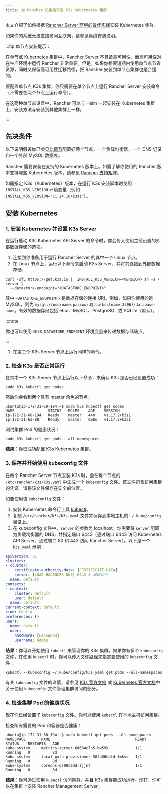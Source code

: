 ```yaml
---
title: 为 Rancher 设置高可用 K3s Kubernetes 集群
---
```


本文介绍了如何根据 [Rancher Server 环境的最佳实践](../../../reference-guides/rancher-manager-architecture/architecture-recommendations.md#kubernetes-安装环境)安装 Kubernetes 集群。

如果你的系统无法直接访问互联网，请参见离线安装说明。

:::tip 单节点安装提示：

在单节点 Kubernetes 集群中，Rancher Server 不具备高可用性，而高可用性对在生产环境中运行 Rancher 非常重要。但是，如果你想要短期内使用单节点节省资源，同时又保留高可用性迁移路径，把 Rancher 安装到单节点集群也是合适的。

要配置单节点 K3s 集群，你只需要在单个节点上运行 Rancher Server 安装命令（不需要在两个节点上运行命令）。

在这两种单节点设置中，Rancher 可以与 Helm 一起安装在 Kubernetes 集群上，安装方法与安装到其他集群上一样。

:::

## 先决条件

以下说明假设你已参见[此章节](../infrastructure-setup/ha-k3s-kubernetes-cluster.md)配置好两个节点，一个负载均衡器，一个 DNS 记录和一个外部 MySQL 数据库。

Rancher 需要安装在支持的 Kubernetes 版本上。如需了解你使用的 Rancher 版本支持哪些 Kubernetes 版本，请参见 [Rancher 支持矩阵](https://rancher.com/support-maintenance-terms/)。

如需指定 K3s（Kubernetes）版本，在运行 K3s 安装脚本时使用 `INSTALL_K3S_VERSION` 环境变量（例如 `INSTALL_K3S_VERSION="v1.24.10+k3s1"`）。

## 安装 Kubernetes

### 1. 安装 Kubernetes 并设置 K3s Server

在运行启动 K3s Kubernetes API Server 的命令时，你会传入使用之前设置的外部数据存储的选项。

1. 连接到你准备用于运行 Rancher Server 的其中一个 Linux 节点。
1. 在 Linux 节点上，运行以下命令来启动 K3s Server，并将其连接到外部数据存储。
```
curl -sfL https://get.k3s.io |  INSTALL_K3S_VERSION=<VERSION> sh -s - server \
  --datastore-endpoint="<DATASTORE_ENDPOINT>"
```

其中 `<DATASTORE_ENDPOINT>` 是数据存储的连接 URI。例如，如果你使用的是 MySQL，则为 `mysql://username:password@tcp(hostname:3306)/database-name`。有效的数据存储包括 etcd、MySQL、PostgreSQL 或 SQLite（默认）。

:::note

你也可以使用 `$K3S_DATASTORE_ENDPOINT` 环境变量来传递数据存储端点。

:::

1. 在第二个 K3s Server 节点上运行同样的命令。

### 2. 检查 K3s 是否正常运行

在其中一个 K3s Server 节点上运行以下命令，来确认 K3s 是否已经设置成功：
```
sudo k3s kubectl get nodes
```

然后你会看到两个具有 master 角色的节点。
```
ubuntu@ip-172-31-60-194:~$ sudo k3s kubectl get nodes
NAME               STATUS   ROLES    AGE    VERSION
ip-172-31-60-194   Ready    master   44m    v1.17.2+k3s1
ip-172-31-63-88    Ready    master   6m8s   v1.17.2+k3s1
```

测试集群 Pod 的健康状况：
```
sudo k3s kubectl get pods --all-namespaces
```

**结果**：你已成功配置 K3s Kubernetes 集群。

### 3. 保存并开始使用 kubeconfig 文件

在每个 Rancher Server 节点安装 K3s 时，会在每个节点的 `/etc/rancher/k3s/k3s.yaml` 中生成一个 `kubeconfig` 文件。该文件包含访问集群的凭证。请将该文件保存在安全的位置。

如要使用该 `kubeconfig` 文件：

1. 安装 Kubernetes 命令行工具 [kubectl](https://kubernetes.io/docs/tasks/tools/install-kubectl/#install-kubectl)。
2. 复制 `/etc/rancher/k3s/k3s.yaml` 文件并保存到本地主机的 `~/.kube/config` 目录上。
3. 在 kubeconfig 文件中，`server` 的参数为 localhost。你需要将 `server` 配置为负载均衡器的 DNS，并指定端口 6443（通过端口 6443 访问 Kubernetes API Server，通过端口 80 和 443 访问 Rancher Server）。以下是一个 `k3s.yaml` 示例：

```yml
apiVersion: v1
clusters:
- cluster:
    certificate-authority-data: [CERTIFICATE-DATA]
    server: [LOAD-BALANCER-DNS]:6443 # 编辑此行
  name: default
contexts:
- context:
    cluster: default
    user: default
  name: default
current-context: default
kind: Config
preferences: {}
users:
- name: default
  user:
    password: [PASSWORD]
    username: admin
```

**结果**：你可以开始使用 `kubectl` 来管理你的 K3s 集群。如果你有多个 `kubeconfig` 文件，在使用 `kubectl` 时，你可以传入文件路径来指定要使用的 `kubeconfig` 文件：

```
kubectl --kubeconfig ~/.kube/config/k3s.yaml get pods --all-namespaces
```

有关 `kubeconfig` 文件的详情，请参见 [K3s 官方文档](https://rancher.com/docs/k3s/latest/en/cluster-access/) 或 [ Kubernetes 官方文档](https://kubernetes.io/docs/concepts/configuration/organize-cluster-access-kubeconfig/)中关于使用 `kubeconfig` 文件管理集群访问的部分。

### 4. 检查集群 Pod 的健康状况

现在你已经设置了 `kubeconfig` 文件。你可以使用 `kubectl` 在本地主机访问集群。

检查所有需要的 Pod 和容器是否健康：

```
ubuntu@ip-172-31-60-194:~$ sudo kubectl get pods --all-namespaces
NAMESPACE       NAME                                      READY   STATUS    RESTARTS   AGE
kube-system     metrics-server-6d684c7b5-bw59k            1/1     Running   0          8d
kube-system     local-path-provisioner-58fb86bdfd-fmkvd   1/1     Running   0          8d
kube-system     coredns-d798c9dd-ljjnf                    1/1     Running   0          8d
```

**结果**：你可通过使用 `kubectl` 访问集群，并且 K3s 集群能成功运行。现在，你可以在集群上安装 Rancher Management Server。
